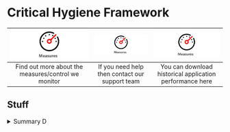 # Critical Hygiene Framework

|<a href="assist/"><img src="Guage.svg" alt="drawing"></a>| <a href="other/"><img src="Guage.svg" alt="drawing"></a> | <img src="Guage.svg" alt="drawing"> | 
| :---:  | :---: | :---: |
|Find out more about the measures/control we monitor|If you need help then contact our support team|You can download historical application performance here|

## Stuff

<details>

<summary>Summary D

</summary>

content
  
### Heading ###
The dashboard can be accessed via
<br>
[Some Link](https://google.com)
<br>
More text **important**
### Another heading ###

</details>
